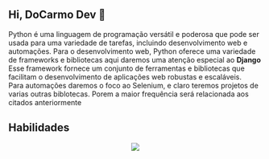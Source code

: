 ## Hi, **DoCarmo Dev** 👋

Python é uma linguagem de programação versátil e poderosa que pode ser usada para uma variedade de tarefas, incluindo desenvolvimento web e automações. Para o desenvolvimento web, Python oferece uma variedade de frameworks e bibliotecas aqui daremos uma atenção especial ao **Django** <br> Esse framework fornece um conjunto de ferramentas e bibliotecas que facilitam o desenvolvimento de aplicações web robustas e escaláveis. <br> Para automações daremos o foco ao Selenium, e claro teremos projetos de varias outras biblotecas. Porem a maior frequência será relacionada aos citados anteriormente

## Habilidades

<p align="center">
  <a href="https://skillicons.dev">
    <img src="https://skillicons.dev/icons?i=python,fastapi,django,selenium,azure,gcp,linux,powershell,bash,html,css" />
  </a>
</p>

